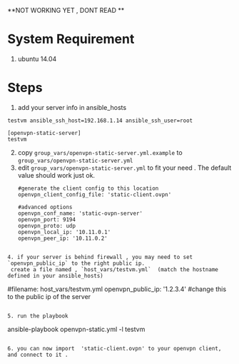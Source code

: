 **NOT WORKING YET , DONT READ **


# System Requirement
1. ubuntu 14.04 

# Steps

1. add your server info in ansible_hosts 
  ```
  testvm ansible_ssh_host=192.168.1.14 ansible_ssh_user=root 

  [openvpn-static-server]
  testvm 
  ```

2. copy `group_vars/openvpn-static-server.yml.example` to `group_vars/openvpn-static-server.yml`
3. edit `group_vars/openvpn-static-server.yml` to fit your need . The default value should work just ok. 
   ```
   #generate the client config to this location
   openvpn_client_config_file: 'static-client.ovpn'

   #advanced options
   openvpn_conf_name: 'static-ovpn-server'
   openvpn_port: 9194
   openvpn_proto: udp
   openvpn_local_ip: '10.11.0.1'
   openvpn_peer_ip: '10.11.0.2'
  ```

4. if your server is behind firewall , you may need to set `openvpn_public_ip` to the right public ip.
   create a file named , `host_vars/testvm.yml`  (match the hostname defined in your ansible_hosts) 
   ```
   #filename: host_vars/testvm.yml 
   openvpn_public_ip: '1.2.3.4'  #change this to the public ip of the server
   ```

5. run the playbook 
  ```
  ansible-playbook  openvpn-static.yml  -l testvm
  ```

6. you can now import  'static-client.ovpn' to your openvpn client, and connect to it . 